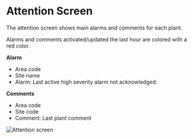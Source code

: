 # Attention Screen

The attention screen shows main alarms and comments for each plant.

Alarms and comments activated/updated the last hour are colored with a red color.

__Alarm__

* Area code
* Site name
* Alarm: Last active high severity alarm not acknowledged.

__Comments__

* Area code
* Site code
* Comment: Last plant comment

![Attention screen](../../img/attentionsscreen.png)
